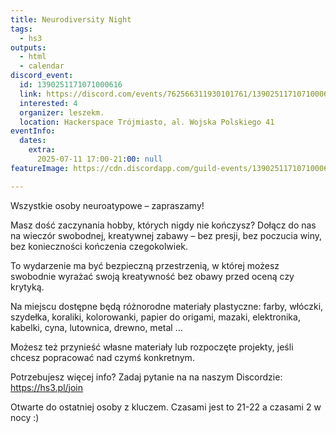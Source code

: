 ```yaml
---
title: Neurodiversity Night
tags:
  - hs3
outputs:
  - html
  - calendar
discord_event:
  id: 1390251171071000616
  link: https://discord.com/events/762566311930101761/1390251171071000616
  interested: 4
  organizer: leszekm.
  location: Hackerspace Trójmiasto, al. Wojska Polskiego 41
eventInfo:
  dates:
    extra:
      2025-07-11 17:00-21:00: null
featureImage: https://cdn.discordapp.com/guild-events/1390251171071000616/306b3078238982631bdf74b809d535d7.png?size=1024

---
```


Wszystkie osoby neuroatypowe – zapraszamy!

Masz dość zaczynania hobby, których nigdy nie kończysz? Dołącz do nas na wieczór swobodnej, kreatywnej zabawy – bez presji, bez poczucia winy, bez konieczności kończenia czegokolwiek.

To wydarzenie ma być bezpieczną przestrzenią, w której możesz swobodnie wyrażać swoją kreatywność bez obawy przed oceną czy krytyką.

Na miejscu dostępne będą różnorodne materiały plastyczne: farby, włóczki, szydełka, koraliki, kolorowanki, papier do origami, mazaki, elektronika, kabelki, cyna, lutownica, drewno, metal ...

Możesz też przynieść własne materiały lub rozpoczęte projekty, jeśli chcesz popracować nad czymś konkretnym.

Potrzebujesz więcej info? Zadaj pytanie na na naszym Discordzie: https://hs3.pl/join

Otwarte do ostatniej osoby z kluczem. Czasami jest to 21-22 a czasami 2 w nocy :)
